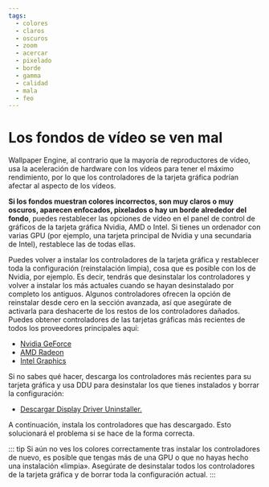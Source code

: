 ```yaml
---
tags:
  - colores
  - claros
  - oscuros
  - zoom
  - acercar
  - pixelado
  - borde
  - gamma
  - calidad
  - mala
  - feo
---
```


# Los fondos de vídeo se ven mal

Wallpaper Engine, al contrario que la mayoría de reproductores de vídeo, usa la aceleración de hardware con los vídeos para tener el máximo rendimiento, por lo que los controladores de la tarjeta gráfica podrían afectar al aspecto de los vídeos.

**Si los fondos muestran colores incorrectos, son muy claros o muy oscuros, aparecen enfocados, pixelados o hay un borde alrededor del fondo**, puedes restablecer las opciones de vídeo en el panel de control de gráficos de la tarjeta gráfica Nvidia, AMD o Intel. Si tienes un ordenador con varias GPU (por ejemplo, una tarjeta principal de Nvidia y una secundaria de Intel), restablece las de todas ellas.

Puedes volver a instalar los controladores de la tarjeta gráfica y restablecer toda la configuración (reinstalación limpia), cosa que es posible con los de Nvidia, por ejemplo. Es decir, tendrás que desinstalar los controladores y volver a instalar los más actuales cuando se hayan desinstalado por completo los antiguos. Algunos controladores ofrecen la opción de reinstalar desde cero en la sección avanzada, así que asegúrate de activarla para deshacerte de los restos de los controladores dañados. Puedes obtener controladores de las tarjetas gráficas más recientes de todos los proveedores principales aquí:

* [Nvidia GeForce](https://www.nvidia.es/Download/index.aspx?lang=es)
* [AMD Radeon](https://www.amd.com/es/support)
* [Intel Graphics](https://downloadcenter.intel.com/product/80939/Graphics-Drivers)

Si no sabes qué hacer, descarga los controladores más recientes para su tarjeta gráfica y usa DDU para desinstalar los que tienes instalados y borrar la configuración:

* [Descargar Display Driver Uninstaller.](https://www.guru3d.com/files-details/display-driver-uninstaller-download.html)

A continuación, instala los controladores que has descargado. Esto solucionará el problema si se hace de la forma correcta.

::: tip
Si aún no ves los colores correctamente tras instalar los controladores de nuevo, es posible que tengas más de una GPU o que no hayas hecho una instalación «limpia». Asegúrate de desinstalar todos los controladores de la tarjeta gráfica y de borrar toda la configuración actual.
:::